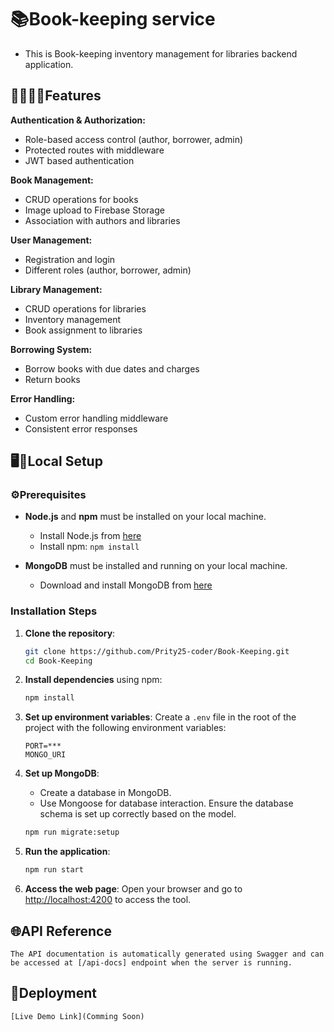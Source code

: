 
# 📚Book-keeping service
  - This is Book-keeping inventory management for libraries backend application.


## 🐱‍🏍🔅🔸Features
  **Authentication & Authorization:**
  - Role-based access control (author, borrower, admin)
  - Protected routes with middleware
  - JWT based authentication

  **Book Management:**
  - CRUD operations for books
  - Image upload to Firebase Storage
  - Association with authors and libraries

  **User Management:**
  - Registration and login
  - Different roles (author, borrower, admin)

  **Library Management:**
  - CRUD operations for libraries
  - Inventory management
  - Book assignment to libraries

  **Borrowing System:**
  - Borrow books with due dates and charges
  - Return books

  **Error Handling:**
  - Custom error handling middleware
  - Consistent error responses



## 🖥️📂Local Setup

### ⚙️Prerequisites
- **Node.js** and **npm** must be installed on your local machine.
  - Install Node.js from [here](https://nodejs.org/)
  - Install npm: `npm install `
  
- **MongoDB** must be installed and running on your local machine.
  - Download and install MongoDB from [here](https://www.mongodb.com/try/download/compass)

### Installation Steps

1. **Clone the repository**:
    ```bash
    git clone https://github.com/Prity25-coder/Book-Keeping.git
    cd Book-Keeping
    ```

2. **Install dependencies** using npm:
    ```bash
    npm install
    ```

3. **Set up environment variables**:
    Create a `.env` file in the root of the project with the following environment variables:

    ```
    PORT=***
    MONGO_URI
    ```

4. **Set up MongoDB**:
    - Create a database in MongoDB.
    - Use Mongoose  for database interaction. Ensure the database schema is set up correctly based on the model.

    ```bash
    npm run migrate:setup
    ```

5. **Run the application**:
    ```bash
    npm run start
    ```

6. **Access the web page**:
    Open your browser and go to [http://localhost:4200](http://localhost:4200) to access the tool.

## 🌐API Reference
    The API documentation is automatically generated using Swagger and can be accessed at [/api-docs] endpoint when the server is running.



## 🧿Deployment
    [Live Demo Link](Comming Soon)
